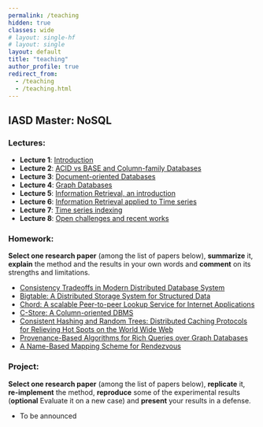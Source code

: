 ```yaml
---
permalink: /teaching
hidden: true
classes: wide
# layout: single-hf
# layout: single
layout: default
title: "teaching"
author_profile: true
redirect_from: 
  - /teaching
  - /teaching.html
---
```


## IASD Master: NoSQL

### Lectures:

  - **Lecture 1**: [Introduction]()
  - **Lecture 2**: [ACID vs BASE and Column-family Databases]()
  - **Lecture 3**: [Document-oriented Databases]()
  - **Lecture 4**: [Graph Databases]()
  - **Lecture 5**: [Information Retrieval, an introduction]()
  - **Lecture 6**: [Information Retrieval applied to Time series]()
  - **Lecture 7**: [Time series indexing]()
  - **Lecture 8**: [Open challenges and recent works]()

### Homework:

**Select one research paper** (among the list of papers below), **summarize** it, **explain** the method and the results in your own words and **comment** on its strengths and limitations.


- [Consistency Tradeoffs in Modern Distributed Database System]()
- [Bigtable: A Distributed Storage System for Structured Data]()
- [Chord: A scalable Peer-to-peer Lookup Service for Internet Applications]()
- [C-Store: A Column-oriented DBMS]()
- [Consistent Hashing and Random Trees: Distributed Caching Protocols for Relieving Hot Spots on the World Wide Web]()
- [Provenance-Based Algorithms for Rich Queries over Graph Databases]()
- [A Name-Based Mapping Scheme for Rendezvous]()

### Project:

**Select one research paper** (among the list of papers below), **replicate** it, **re-implement** the method, **reproduce** some of the experimental results (**optional** Evaluate it on a new case) and **present** your results in a defense.

- To be announced 


